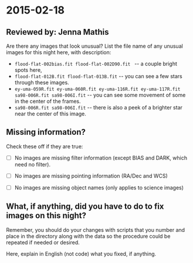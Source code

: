 # 2015-02-18

## Reviewed by:   Jenna Mathis

Are there any images that look unusual? List the file name of any unusual images for this night here, with description:

+ `flood-flat-002bias.fit flood-flat-002D90.fit `  -- a couple bright spots here,
+ `flood-flat-012B.fit flood-flat-013B.fit` -- you can see a few stars through these images.
+ `ey-uma-059R.fit ey-uma-060R.fit ey-uma-116R.fit ey-uma-117R.fit sa98-006R.fit sa98-006I.fit` -- you can see some movement of some in the center of the frames. 
+ `sa98-006R.fit sa98-006I.fit` -- there is also a peek of a brighter star near the center of this image.


## Missing information?

Check these off if they are true:

- [ ] No images are missing filter information (except BIAS and DARK, which need no filter).
- [ ] No images are missing pointing information (RA/Dec and WCS)
- [ ] No images are missing object names (only applies to science images)



## What, if anything, did you have to do to fix images on this night?

Remember, you should do your changes with scripts that you number and place in the
directory along with the data so the procedure could be repeated if needed or
desired.

Here, explain in English (not code) what you fixed, if anything.

